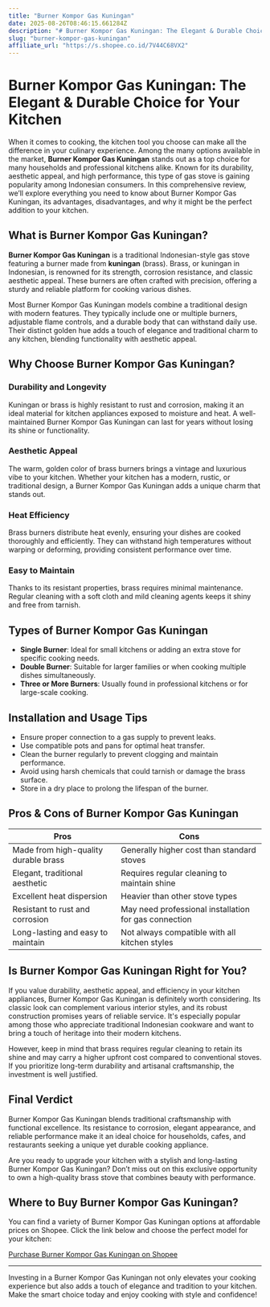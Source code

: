 ```yaml
---
title: "Burner Kompor Gas Kuningan"
date: 2025-08-26T08:46:15.661284Z
description: "# Burner Kompor Gas Kuningan: The Elegant & Durable Choice for Your Kitchen..."
slug: "burner-kompor-gas-kuningan"
affiliate_url: "https://s.shopee.co.id/7V44C68VX2"
---
```

# Burner Kompor Gas Kuningan: The Elegant & Durable Choice for Your Kitchen

When it comes to cooking, the kitchen tool you choose can make all the difference in your culinary experience. Among the many options available in the market, **Burner Kompor Gas Kuningan** stands out as a top choice for many households and professional kitchens alike. Known for its durability, aesthetic appeal, and high performance, this type of gas stove is gaining popularity among Indonesian consumers. In this comprehensive review, we’ll explore everything you need to know about Burner Kompor Gas Kuningan, its advantages, disadvantages, and why it might be the perfect addition to your kitchen.

## What is Burner Kompor Gas Kuningan?

**Burner Kompor Gas Kuningan** is a traditional Indonesian-style gas stove featuring a burner made from **kuningan** (brass). Brass, or kuningan in Indonesian, is renowned for its strength, corrosion resistance, and classic aesthetic appeal. These burners are often crafted with precision, offering a sturdy and reliable platform for cooking various dishes.

Most Burner Kompor Gas Kuningan models combine a traditional design with modern features. They typically include one or multiple burners, adjustable flame controls, and a durable body that can withstand daily use. Their distinct golden hue adds a touch of elegance and traditional charm to any kitchen, blending functionality with aesthetic appeal.

## Why Choose Burner Kompor Gas Kuningan?

### Durability and Longevity
Kuningan or brass is highly resistant to rust and corrosion, making it an ideal material for kitchen appliances exposed to moisture and heat. A well-maintained Burner Kompor Gas Kuningan can last for years without losing its shine or functionality.

### Aesthetic Appeal
The warm, golden color of brass burners brings a vintage and luxurious vibe to your kitchen. Whether your kitchen has a modern, rustic, or traditional design, a Burner Kompor Gas Kuningan adds a unique charm that stands out.

### Heat Efficiency
Brass burners distribute heat evenly, ensuring your dishes are cooked thoroughly and efficiently. They can withstand high temperatures without warping or deforming, providing consistent performance over time.

### Easy to Maintain
Thanks to its resistant properties, brass requires minimal maintenance. Regular cleaning with a soft cloth and mild cleaning agents keeps it shiny and free from tarnish.

## Types of Burner Kompor Gas Kuningan

- **Single Burner**: Ideal for small kitchens or adding an extra stove for specific cooking needs.
- **Double Burner**: Suitable for larger families or when cooking multiple dishes simultaneously.
- **Three or More Burners**: Usually found in professional kitchens or for large-scale cooking.

## Installation and Usage Tips

- Ensure proper connection to a gas supply to prevent leaks.
- Use compatible pots and pans for optimal heat transfer.
- Clean the burner regularly to prevent clogging and maintain performance.
- Avoid using harsh chemicals that could tarnish or damage the brass surface.
- Store in a dry place to prolong the lifespan of the burner.

## Pros & Cons of Burner Kompor Gas Kuningan

| **Pros**                                   | **Cons**                                  |
|--------------------------------------------|-------------------------------------------|
| Made from high-quality durable brass     | Generally higher cost than standard stoves      |
| Elegant, traditional aesthetic           | Requires regular cleaning to maintain shine  |
| Excellent heat dispersion                 | Heavier than other stove types            |
| Resistant to rust and corrosion           | May need professional installation for gas connection |
| Long-lasting and easy to maintain        | Not always compatible with all kitchen styles |

## Is Burner Kompor Gas Kuningan Right for You?

If you value durability, aesthetic appeal, and efficiency in your kitchen appliances, Burner Kompor Gas Kuningan is definitely worth considering. Its classic look can complement various interior styles, and its robust construction promises years of reliable service. It's especially popular among those who appreciate traditional Indonesian cookware and want to bring a touch of heritage into their modern kitchens.

However, keep in mind that brass requires regular cleaning to retain its shine and may carry a higher upfront cost compared to conventional stoves. If you prioritize long-term durability and artisanal craftsmanship, the investment is well justified.

## Final Verdict

Burner Kompor Gas Kuningan blends traditional craftsmanship with functional excellence. Its resistance to corrosion, elegant appearance, and reliable performance make it an ideal choice for households, cafes, and restaurants seeking a unique yet durable cooking appliance.

Are you ready to upgrade your kitchen with a stylish and long-lasting Burner Kompor Gas Kuningan? Don’t miss out on this exclusive opportunity to own a high-quality brass stove that combines beauty with performance.

## Where to Buy Burner Kompor Gas Kuningan?

You can find a variety of Burner Kompor Gas Kuningan options at affordable prices on Shopee. Click the link below and choose the perfect model for your kitchen:

[Purchase Burner Kompor Gas Kuningan on Shopee](https://s.shopee.co.id/7V44C68VX2)

---

Investing in a Burner Kompor Gas Kuningan not only elevates your cooking experience but also adds a touch of elegance and tradition to your kitchen. Make the smart choice today and enjoy cooking with style and confidence!